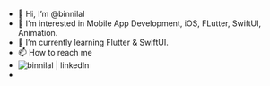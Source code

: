 - 👋 Hi, I’m @binnilal
- 👀 I’m interested in Mobile App Development, iOS, FLutter, SwiftUI, Animation.
- 🌱 I’m currently learning Flutter & SwiftUI.
- 📫 How to reach me 
- [<img align="left" alt="binnilal | linkedIn" widt="22px" src="./linkedin.svg" />][linkedin]
- [linkedin]: https://www.linkedin.com/in/binnilal-c-v-b4a1b15b/

<!---
binnilal/binnilal is a ✨ special ✨ repository because its `README.md` (this file) appears on your GitHub profile.
You can click the Preview link to take a look at your changes.
--->
